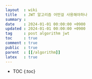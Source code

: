 ```yaml
---
layout  : wiki
title   : JWT 알고리즘 어떤걸 사용해야하나
summary :
date    : 2024-01-01 00:00:00 +0900
updated : 2024-01-01 00:00:00 +0900
tag     : post algorithm jwt
toc     : true
comment : true
public  : true
parent  : [[/algorithm]]
latex   : true
---
```

* TOC
{:toc}


